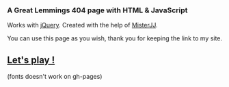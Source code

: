 ### A Great Lemmings 404 page with HTML & JavaScript

Works with [jQuery](https://jquery.com/). Created with the help of [MisterJJ](http://www.jonathanjorand.fr/).

You can use this page as you wish, thank you for keeping the link to my site.

## [Let's play !](https://rbwebdev.github.io/lemmings-page-404/) 
(fonts doesn't work on gh-pages)